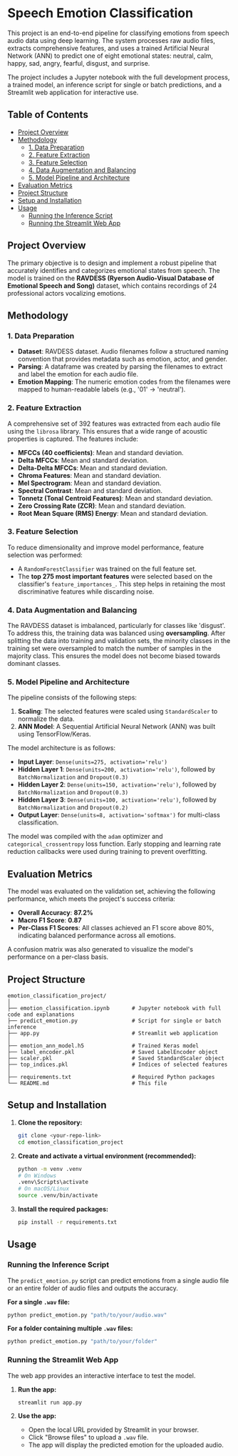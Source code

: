 # Speech Emotion Classification

This project is an end-to-end pipeline for classifying emotions from speech audio data using deep learning. The system processes raw audio files, extracts comprehensive features, and uses a trained Artificial Neural Network (ANN) to predict one of eight emotional states: neutral, calm, happy, sad, angry, fearful, disgust, and surprise.

The project includes a Jupyter notebook with the full development process, a trained model, an inference script for single or batch predictions, and a Streamlit web application for interactive use.

## Table of Contents
- [Project Overview](#project-overview)
- [Methodology](#methodology)
  - [1. Data Preparation](#1-data-preparation)
  - [2. Feature Extraction](#2-feature-extraction)
  - [3. Feature Selection](#3-feature-selection)
  - [4. Data Augmentation and Balancing](#4-data-augmentation-and-balancing)
  - [5. Model Pipeline and Architecture](#5-model-pipeline-and-architecture)
- [Evaluation Metrics](#evaluation-metrics)
- [Project Structure](#project-structure)
- [Setup and Installation](#setup-and-installation)
- [Usage](#usage)
  - [Running the Inference Script](#running-the-inference-script)
  - [Running the Streamlit Web App](#running-the-streamlit-web-app)

## Project Overview
The primary objective is to design and implement a robust pipeline that accurately identifies and categorizes emotional states from speech. The model is trained on the **RAVDESS (Ryerson Audio-Visual Database of Emotional Speech and Song)** dataset, which contains recordings of 24 professional actors vocalizing emotions.

## Methodology

### 1. Data Preparation
- **Dataset**: RAVDESS dataset. Audio filenames follow a structured naming convention that provides metadata such as emotion, actor, and gender.
- **Parsing**: A dataframe was created by parsing the filenames to extract and label the emotion for each audio file.
- **Emotion Mapping**: The numeric emotion codes from the filenames were mapped to human-readable labels (e.g., '01' -> 'neutral').

### 2. Feature Extraction
A comprehensive set of 392 features was extracted from each audio file using the `librosa` library. This ensures that a wide range of acoustic properties is captured. The features include:
- **MFCCs (40 coefficients)**: Mean and standard deviation.
- **Delta MFCCs**: Mean and standard deviation.
- **Delta-Delta MFCCs**: Mean and standard deviation.
- **Chroma Features**: Mean and standard deviation.
- **Mel Spectrogram**: Mean and standard deviation.
- **Spectral Contrast**: Mean and standard deviation.
- **Tonnetz (Tonal Centroid Features)**: Mean and standard deviation.
- **Zero Crossing Rate (ZCR)**: Mean and standard deviation.
- **Root Mean Square (RMS) Energy**: Mean and standard deviation.

### 3. Feature Selection
To reduce dimensionality and improve model performance, feature selection was performed:
- A `RandomForestClassifier` was trained on the full feature set.
- The **top 275 most important features** were selected based on the classifier's `feature_importances_`. This step helps in retaining the most discriminative features while discarding noise.

### 4. Data Augmentation and Balancing
The RAVDESS dataset is imbalanced, particularly for classes like 'disgust'. To address this, the training data was balanced using **oversampling**. After splitting the data into training and validation sets, the minority classes in the training set were oversampled to match the number of samples in the majority class. This ensures the model does not become biased towards dominant classes.

### 5. Model Pipeline and Architecture
The pipeline consists of the following steps:
1.  **Scaling**: The selected features were scaled using `StandardScaler` to normalize the data.
2.  **ANN Model**: A Sequential Artificial Neural Network (ANN) was built using TensorFlow/Keras.

The model architecture is as follows:
- **Input Layer**: `Dense(units=275, activation='relu')`
- **Hidden Layer 1**: `Dense(units=200, activation='relu')`, followed by `BatchNormalization` and `Dropout(0.3)`
- **Hidden Layer 2**: `Dense(units=150, activation='relu')`, followed by `BatchNormalization` and `Dropout(0.3)`
- **Hidden Layer 3**: `Dense(units=100, activation='relu')`, followed by `BatchNormalization` and `Dropout(0.2)`
- **Output Layer**: `Dense(units=8, activation='softmax')` for multi-class classification.

The model was compiled with the `adam` optimizer and `categorical_crossentropy` loss function. Early stopping and learning rate reduction callbacks were used during training to prevent overfitting.

## Evaluation Metrics
The model was evaluated on the validation set, achieving the following performance, which meets the project's success criteria:
- **Overall Accuracy**: **87.2%**
- **Macro F1 Score**: **0.87**
- **Per-Class F1 Scores**: All classes achieved an F1 score above 80%, indicating balanced performance across all emotions.

A confusion matrix was also generated to visualize the model's performance on a per-class basis.

## Project Structure
```
emotion_classification_project/
│
├── emotion_classification.ipynb       # Jupyter notebook with full code and explanations
├── predict_emotion.py                 # Script for single or batch inference
├── app.py                             # Streamlit web application
│
├── emotion_ann_model.h5               # Trained Keras model
├── label_encoder.pkl                  # Saved LabelEncoder object
├── scaler.pkl                         # Saved StandardScaler object
├── top_indices.pkl                    # Indices of selected features
│
├── requirements.txt                   # Required Python packages
└── README.md                          # This file
```

## Setup and Installation

1.  **Clone the repository:**
    ```bash
    git clone <your-repo-link>
    cd emotion_classification_project
    ```

2.  **Create and activate a virtual environment (recommended):**
    ```bash
    python -m venv .venv
    # On Windows
    .venv\Scripts\activate
    # On macOS/Linux
    source .venv/bin/activate
    ```

3.  **Install the required packages:**
    ```bash
    pip install -r requirements.txt
    ```

## Usage

### Running the Inference Script
The `predict_emotion.py` script can predict emotions from a single audio file or an entire folder of audio files and outputs the accuracy.

**For a single `.wav` file:**
```bash
python predict_emotion.py "path/to/your/audio.wav"
```

**For a folder containing multiple `.wav` files:**
```bash
python predict_emotion.py "path/to/your/folder"
```



### Running the Streamlit Web App
The web app provides an interactive interface to test the model.

1.  **Run the app:**
    ```bash
    streamlit run app.py
    ```

2.  **Use the app:**
    - Open the local URL provided by Streamlit in your browser.
    - Click "Browse files" to upload a `.wav` file.
    - The app will display the predicted emotion for the uploaded audio. 
